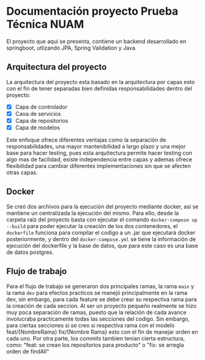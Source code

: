# Documentación proyecto Prueba Técnica NUAM

El proyecto que aquí se presenta, contiene un backend desarrollado en springboot, utlizando JPA, Spring Validation y Java.

## Arquitectura del proyecto

La arquitectura del proyecto esta basado en la arquitectura por capas esto con el fin de tener separadas bien definidas responsabilidades dentro del proyecto:

- [x] Capa de controlador
- [x] Caoa de servicios
- [x] Capa de repositorios
- [x] Capa de modelos

Este enfoque ofrece diferentes ventajas como la separación de responsabilidades, una mayor mantenibilidad a largo plazo y una mejor base para hacer testing, pues esta arquitectura permite hacer testing con algo mas de facilidad, existe independencia entre capas y ademas ofrece flexibilidad para cambiar diferentes implementaciones sin que se afecten otras capas.

## Docker

Se creó dos archivos para la ejecución del proyecto mediante docker, asi se mantiene un centralizada la ejecución del mismo. Para ello, desde la carpeta raíz del proyecto basta con ejecutar el comando `docker-compose up --build` para poder ejecutar la creación de los dos contenedores, el `dockerfile` funciona para compilar el codigo a un .jar que ejecutará docker posteriormente, y dentro del `docker-compose.yml` se tiene la información de ejecución del dockerfile y la base de datos, que para este caso es una base de datos postgres.

## Flujo de trabajo

Para el flujo de trabajo se generaron dos principales ramas, la rama `main` y la rama `dev` para efectos practicos se manejó principalmente en la rama dev, sin embargo, para cada feature se debe crear su respectiva rama para la creación de cada seccion. Al ser un proyecto pequeño realmente se hizo muy poca separación de ramas, puesto que la relación de cada avance involucraba practicamente todas las secciones del codigo. Sin embargo, para ciertas secciones si se creo si respectiva rama con el modelo feat/{NombreRama} fix/{Nombre Rama} esto con el fin de manejar orden en cada uno.
Por otra parte, los commits tambien tenian cierta estructura, como: "feat: se crean los repositorios para producto" o "fix: se arregla orden de findAll"
